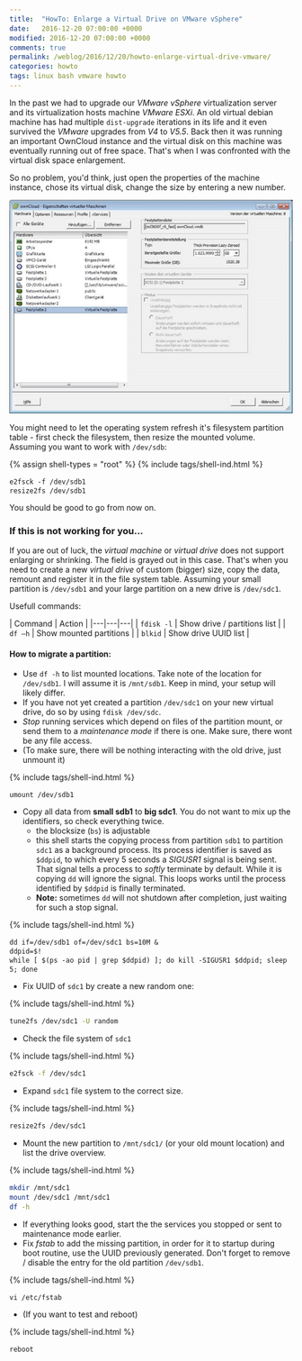 ```yaml
---
title:  "HowTo: Enlarge a Virtual Drive on VMware vSphere"
date:   2016-12-20 07:00:00 +0000
modified: 2016-12-20 07:00:00 +0000 
comments: true
permalink: /weblog/2016/12/20/howto-enlarge-virtual-drive-vmware/
categories: howto
tags: linux bash vmware howto
---
```


In the past we had to upgrade our *VMware vSphere* virtualization server and its virtualization hosts machine *VMware ESXi*. An old virtual debian machine has had multiple `dist-upgrade` iterations in its life and it even survived the *VMware* upgrades from *V4* to *V5.5*. Back then it was running an important OwnCloud instance and the virtual disk on this machine was eventually running out of free space. That's when I was confronted with the virtual disk space enlargement.


<!--more-->

So no problem, you'd think, just open the properties of the machine instance, chose its virtual disk, change the size by entering a new number.

![screen][screen]

You might need to let the operating system refresh it's filesystem partition table - first check the filesystem, then resize the mounted volume. Assuming you want to work with `/dev/sdb`:


{% assign shell-types = "root" %}
{% include tags/shell-ind.html %}
```
e2fsck -f /dev/sdb1
resize2fs /dev/sdb1
```

You should be good to go from now on.


### If this is not working for you...

If you are out of luck, the *virtual machine* or *virtual drive* does not support enlarging or shrinking. The field is grayed out in this case. That's when you need to create a new *virtual drive* of custom (bigger) size, copy the data, remount and register it in the file system table. Assuming your small partition is `/dev/sdb1` and your large partition on a new drive is `/dev/sdc1`. 


 
Usefull commands:
 
| Command | Action |
|---|---|---|
| ```fdisk -l``` | Show drive / partitions list |
| ```df –h``` | Show mounted partitions |
| ```blkid``` | Show drive UUID list |


#### How to migrate a partition:

* Use `df -h` to list mounted locations. Take note of the location for `/dev/sdb1`. I will assume it is `/mnt/sdb1`. Keep in mind, your setup will likely differ.
* If you have not yet created a partition `/dev/sdc1` on your new virtual drive, do so by using `fdisk /dev/sdc`.
* *Stop* running services which depend on files of the partition mount, or send them to a *maintenance mode* if there is one. Make sure, there wont be any file access.
* (To make sure, there will be nothing interacting with the old drive, just unmount it)

{% include tags/shell-ind.html %}
```
umount /dev/sdb1
```

* Copy all data from **small sdb1** to **big sdc1**. You do not want to mix up the identifiers, so check everything twice.
   * the blocksize (`bs`) is adjustable
   * this shell starts the copying process from partition `sdb1` to partition `sdc1` as a background process. Its process identifier is saved as `$ddpid`, to which every 5 seconds a *SIGUSR1* signal is being sent. That signal tells a process to *softly* terminate by default. While it is copying `dd` will ignore the signal. This loops works until the process identified by `$ddpid` is finally terminated.
   * **Note:** sometimes `dd` will not shutdown after completion, just waiting for such a stop signal.

{% include tags/shell-ind.html %}
```
dd if=/dev/sdb1 of=/dev/sdc1 bs=10M &
ddpid=$!
while [ $(ps -ao pid | grep $ddpid) ]; do kill -SIGUSR1 $ddpid; sleep 5; done
```
 

* Fix UUID of `sdc1` by create a new random one:

{% include tags/shell-ind.html %}
```bash
tune2fs /dev/sdc1 -U random
```

* Check the file system of `sdc1`

{% include tags/shell-ind.html %}
```bash
e2fsck -f /dev/sdc1
```

* Expand `sdc1` file system to the correct size.

{% include tags/shell-ind.html %}
```bash
resize2fs /dev/sdc1
```

* Mount the new partition to `/mnt/sdc1/` (or your old mount location) and list the drive overview.

{% include tags/shell-ind.html %}
```bash
mkdir /mnt/sdc1
mount /dev/sdc1 /mnt/sdc1
df -h
```

* If everything looks good, start the the services you stopped or sent to maintenance mode earlier.
* Fix *fstab* to add the missing partition, in order for it to startup during boot routine, use the UUID previously generated. Don't forget to remove / disable the entry for the old partition `/dev/sdb1`.

{% include tags/shell-ind.html %}
```
vi /etc/fstab
```

* (If you want to test and reboot)

{% include tags/shell-ind.html %}
```
reboot
```


[screen]: /content-images/vsphere-virtual-drive.jpg
 
